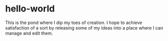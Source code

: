 # hello-world
This is the pond where I dip my toes of creation. I hope to achieve satisfaction of a sort by releasing some of my ideas into a place where I can manage and edit them.
